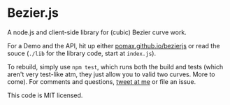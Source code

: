 Bezier.js
========

A node.js and client-side library for (cubic) Bezier curve work.

For a Demo and the API, hit up either [pomax.github.io/bezierjs](http://pomax.github.io/bezierjs)
or read the souce (`./lib` for the library code, start at `index.js`).

To rebuild, simply use `npm test`, which runs both the build and tests (which aren't very
test-like atm, they just allow you to valid two curves. More to come). For comments and
questions, [tweet at me](https://twitter.com/TheRealPomax) or file an issue.

This code is MIT licensed.
